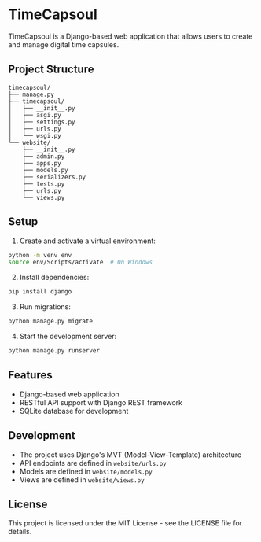 # TimeCapsoul

TimeCapsoul is a Django-based web application that allows users to create and manage digital time capsules.

## Project Structure

```
timecapsoul/
├── manage.py
├── timecapsoul/
│   ├── __init__.py
│   ├── asgi.py
│   ├── settings.py
│   ├── urls.py
│   └── wsgi.py
└── website/
    ├── __init__.py
    ├── admin.py
    ├── apps.py
    ├── models.py
    ├── serializers.py
    ├── tests.py
    ├── urls.py
    └── views.py
```

## Setup

1. Create and activate a virtual environment:
```bash
python -m venv env
source env/Scripts/activate  # On Windows
```

2. Install dependencies:
```bash
pip install django
```

3. Run migrations:
```bash
python manage.py migrate
```

4. Start the development server:
```bash
python manage.py runserver
```

## Features

- Django-based web application
- RESTful API support with Django REST framework
- SQLite database for development

## Development

- The project uses Django's MVT (Model-View-Template) architecture
- API endpoints are defined in `website/urls.py`
- Models are defined in `website/models.py`
- Views are defined in `website/views.py`

## License

This project is licensed under the MIT License - see the LICENSE file for details.